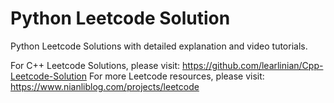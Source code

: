 # Python Leetcode Solution
Python Leetcode Solutions with detailed explanation and video tutorials.

For C++ Leetcode Solutions, please visit: https://github.com/learlinian/Cpp-Leetcode-Solution
For more Leetcode resources, please visit: https://www.nianliblog.com/projects/leetcode
